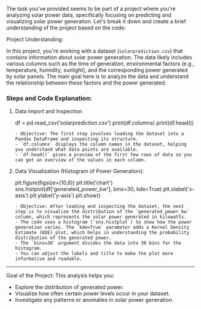 The task you've provided seems to be part of a project where you're analyzing solar power data, specifically focusing on predicting and visualizing solar power generation. Let's break it down and create a brief understanding of the project based on the code:


Project Understanding:

In this project, you're working with a dataset (`solarprediction.csv`) that contains information about solar power generation. The data likely includes various columns such as the time of generation, environmental factors (e.g., temperature, humidity, sunlight), and the corresponding power generated by solar panels. The main goal here is to analyze the data and understand the relationship between these factors and the power generated.

### Steps and Code Explanation:

1. Data Import and Inspection
 
   df = pd.read_csv('solarprediction.csv')
   print(df.columns)
   print(df.head())
   ```
   - Objective: The first step involves loading the dataset into a Pandas DataFrame and inspecting its structure.
   - `df.columns` displays the column names in the dataset, helping you understand what data points are available.
   - `df.head()` gives a preview of the first few rows of data so you can get an overview of the values in each column.

2. Data Visualization (Histogram of Power Generation):
   
   plt.figure(figsize=(10,6))
   plt.title('chart')
   sns.histplot(df['generated_power_kw'], bins=30, kde=True)
   plt.xlabel('x-axis')
   plt.ylabel('y-axis')
   plt.show()
   ```
   - Objective: After loading and inspecting the dataset, the next step is to visualize the distribution of the `generated_power_kw` column, which represents the solar power generated in kilowatts.
   - The code uses a histogram (`sns.histplot`) to show how the power generation varies. The `kde=True` parameter adds a Kernel Density Estimate (KDE) plot, which helps in understanding the probability distribution of the generated power.
   - The `bins=30` argument divides the data into 30 bins for the histogram.
   - You can adjust the labels and title to make the plot more informative and readable.

---

Goal of the Project:
This analysis helps you:
- Explore the distribution of generated power.
- Visualize how often certain power levels occur in your dataset.
- Investigate any patterns or anomalies in solar power generation.

